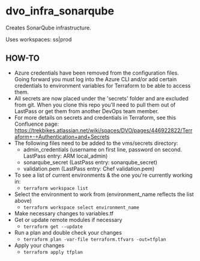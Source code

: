 # dvo_infra_sonarqube

Creates SonarQube infrastructure.

Uses workspaces: ss|prod

## HOW-TO

* Azure credentials have been removed from the configuration files. Going forward you must log into the Azure CLI and/or add certain credentials to environment variables for Terraform to be able to access them.
* All secrets are now placed under the 'secrets' folder and are excluded from git. When you clone this repo you'll need to pull them out of LastPass or get them from another DevOps team member.
* For more details on secrets and credentials in Terraform, see this Confluence page: <https://trekbikes.atlassian.net/wiki/spaces/DVO/pages/446922822/Terraform+-+Authentication+and+Secrets>
* The following files need to be added to the vms/secrets directory:
  * admin_credentials (username on first line, password on second. LastPass entry: ARM local_admin)
  * sonarqube_secret (LastPass entry: sonarqube_secret)
  * validation.pem (LastPass entry: Chef validation.pem)
* To see a list of current environments & the one you're currently working in:
  * `terraform workspace list`
* Select the environment to work from (environment_name reflects the list above)
  * `terraform workspace select environment_name`
* Make necessary changes to variables.tf
* Get or update remote modules if necessary
  * `terraform get --update`
* Run a plan and double check your changes
  * `terraform plan -var-file terraform.tfvars -out=tfplan`
* Apply your changes
  * `terraform apply tfplan`
